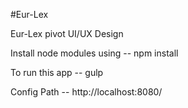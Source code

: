 #Eur-Lex

Eur-Lex pivot UI/UX Design

Install node modules using -- npm install

To run this app -- gulp

Config Path -- http://localhost:8080/
